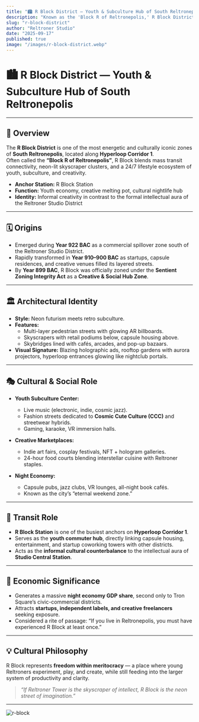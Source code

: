 ```yaml
---
title: "🏙️ R Block District — Youth & Subculture Hub of South Reltronepolis"
description: "Known as the 'Block R of Reltronepolis,' R Block District is the vibrant epicenter of youth culture, subcultures, and night economy in South Reltronepolis."
slug: "r-block-district"
author: "Reltroner Studio"
date: "2025-09-17"
published: true
image: "/images/r-block-district.webp"
---
```


# 🏙️ R Block District — Youth & Subculture Hub of South Reltronepolis

---

## 📍 Overview
The **R Block District** is one of the most energetic and culturally iconic zones of **South Reltronepolis**, located along **Hyperloop Corridor 1**.  
Often called the **“Block R of Reltronepolis”**, R Block blends mass transit connectivity, neon-lit skyscraper clusters, and a 24/7 lifestyle ecosystem of youth, subculture, and creativity.

- **Anchor Station:** R Block Station  
- **Function:** Youth economy, creative melting pot, cultural nightlife hub  
- **Identity:** Informal creativity in contrast to the formal intellectual aura of the Reltroner Studio District  

---

## 🗓️ Origins
- Emerged during **Year 922 BAC** as a commercial spillover zone south of the Reltroner Studio District.  
- Rapidly transformed in **Year 910–900 BAC** as startups, capsule residences, and creative venues filled its layered streets.  
- By **Year 899 BAC**, R Block was officially zoned under the **Sentient Zoning Integrity Act** as a **Creative & Social Hub Zone**.  

---

## 🏛️ Architectural Identity
- **Style:** Neon futurism meets retro subculture.  
- **Features:**  
  - Multi-layer pedestrian streets with glowing AR billboards.  
  - Skyscrapers with retail podiums below, capsule housing above.  
  - Skybridges lined with cafés, arcades, and pop-up bazaars.  
- **Visual Signature:** Blazing holographic ads, rooftop gardens with aurora projectors, hyperloop entrances glowing like nightclub portals.  

---

## 🎭 Cultural & Social Role
- **Youth Subculture Center:**  
  - Live music (electronic, indie, cosmic jazz).  
  - Fashion streets dedicated to **Cosmic Cute Culture (CCC)** and streetwear hybrids.  
  - Gaming, karaoke, VR immersion halls.  

- **Creative Marketplaces:**  
  - Indie art fairs, cosplay festivals, NFT + hologram galleries.  
  - 24-hour food courts blending interstellar cuisine with Reltroner staples.  

- **Night Economy:**  
  - Capsule pubs, jazz clubs, VR lounges, all-night book cafés.  
  - Known as the city’s “eternal weekend zone.”  

---

## 🚉 Transit Role
- **R Block Station** is one of the busiest anchors on **Hyperloop Corridor 1**.  
- Serves as the **youth commuter hub**, directly linking capsule housing, entertainment, and startup coworking towers with other districts.  
- Acts as the **informal cultural counterbalance** to the intellectual aura of **Studio Central Station**.  

---

## 💼 Economic Significance
- Generates a massive **night economy GDP share**, second only to Tron Square’s civic-commercial districts.  
- Attracts **startups, independent labels, and creative freelancers** seeking exposure.  
- Considered a rite of passage: “If you live in Reltronepolis, you must have experienced R Block at least once.”  

---

## 💡 Cultural Philosophy
R Block represents **freedom within meritocracy** — a place where young Reltroners experiment, play, and create, while still feeding into the larger system of productivity and clarity.

> *“If Reltroner Tower is the skyscraper of intellect, R Block is the neon street of imagination.”*

---

![r-block](/images/r-block-district.webp)
